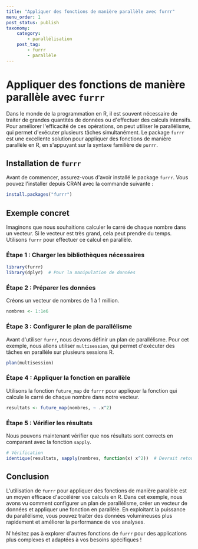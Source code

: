 ```yaml
---
title: "Appliquer des fonctions de manière parallèle avec furrr"
menu_order: 1
post_status: publish
taxonomy:
    category:
        - parallélisation
    post_tag:
        - furrr
        - parallèle
---
```


# Appliquer des fonctions de manière parallèle avec `furrr`

Dans le monde de la programmation en R, il est souvent nécessaire de traiter de grandes quantités de données ou d'effectuer des calculs intensifs. Pour améliorer l'efficacité de ces opérations, on peut utiliser le parallélisme, qui permet d'exécuter plusieurs tâches simultanément. Le package `furrr` est une excellente solution pour appliquer des fonctions de manière parallèle en R, en s'appuyant sur la syntaxe familière de `purrr`.

## Installation de `furrr`

Avant de commencer, assurez-vous d'avoir installé le package `furrr`. Vous pouvez l'installer depuis CRAN avec la commande suivante :

```R
install.packages("furrr")
```

## Exemple concret

Imaginons que nous souhaitions calculer le carré de chaque nombre dans un vecteur. Si le vecteur est très grand, cela peut prendre du temps. Utilisons `furrr` pour effectuer ce calcul en parallèle.

### Étape 1 : Charger les bibliothèques nécessaires

```R
library(furrr)
library(dplyr)  # Pour la manipulation de données
```

### Étape 2 : Préparer les données

Créons un vecteur de nombres de 1 à 1 million.

```R
nombres <- 1:1e6
```

### Étape 3 : Configurer le plan de parallélisme

Avant d'utiliser `furrr`, nous devons définir un plan de parallélisme. Pour cet exemple, nous allons utiliser `multisession`, qui permet d'exécuter des tâches en parallèle sur plusieurs sessions R.

```R
plan(multisession)
```

### Étape 4 : Appliquer la fonction en parallèle

Utilisons la fonction `future_map` de `furrr` pour appliquer la fonction qui calcule le carré de chaque nombre dans notre vecteur.

```R
resultats <- future_map(nombres, ~ .x^2)
```

### Étape 5 : Vérifier les résultats

Nous pouvons maintenant vérifier que nos résultats sont corrects en comparant avec la fonction `sapply`.

```R
# Vérification
identique(resultats, sapply(nombres, function(x) x^2))  # Devrait retourner TRUE
```

## Conclusion

L'utilisation de `furrr` pour appliquer des fonctions de manière parallèle est un moyen efficace d'accélérer vos calculs en R. Dans cet exemple, nous avons vu comment configurer un plan de parallélisme, créer un vecteur de données et appliquer une fonction en parallèle. En exploitant la puissance du parallélisme, vous pouvez traiter des données volumineuses plus rapidement et améliorer la performance de vos analyses.

N'hésitez pas à explorer d'autres fonctions de `furrr` pour des applications plus complexes et adaptées à vos besoins spécifiques !

